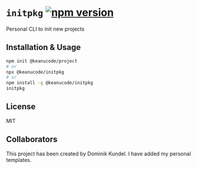 # `initpkg` [![npm version](https://badge.fury.io/js/initpkg.svg)](https://badge.fury.io/js/initpkg)

Personal CLI to init new projects

## Installation & Usage

```bash
npm init @keanucode/project
# or
npx @keanucode/initpkg
# or
npm install -g @keanucode/initpkg
initpkg
```

## License

MIT

## Collaborators

This project has been created by Dominik Kundel. I have added my personal templates.
